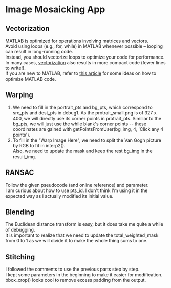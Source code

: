 # Image Mosaicking App
## Vectorization
MATLAB is optimized for operations involving matrices and vectors.  
Avoid using loops (e.g., for, while) in MATLAB whenever possible – looping can result in long-running code.  
Instead, you should vectorize loops to optimize your code for performance.  
In many cases, [vectorization](https://www.mathworks.com/help/matlab/matlab_prog/vectorization.html) also results in more compact code (fewer lines to write!).  
If you are new to MATLAB, refer to [this article](https://www.mathworks.com/help/matlab/matlab_prog/techniques-for-improving-performance.html) for some ideas on how to optimize MATLAB code.

## Warping
1. We need to fill in the portrait_pts and bg_pts, which correspond to src_pts and dest_pts in debug1.
   As the protrait_small.png is of 327 x 400, we will directly use its corner points in protrait_pts.
   Similiar to the bg_pts, we will just use the while blank's corner points -- these coordinates are gained with getPointsFromUser(bg_img, 4, 'Click any 4 points').
2. To fill in the "Warp Image Here", we need to split the Van Gogh picture by RGB to fit in interp2().  
   Also, we need to update the mask and keep the rest bg_img in the result_img.  

## RANSAC
Follow the given pseudocode (and online reference) and parameter.  
I am curious about how to use pts_id. I don't think I'm using it in the expected way as I actually modified its initial value.  

## Blending
The Euclidean distance transform is easy, but it does take me quite a while of debugging.  
It is important to realize that we need to update the total_weighted_mask from 0 to 1 as we will divide it to make the whole thing sums to one.   

## Stitching
I followed the comments to use the previous parts step by step.  
I kept some parameters in the beginning to make it easier for modification.  
bbox_crop() looks cool to remove excess padding from the output.  
